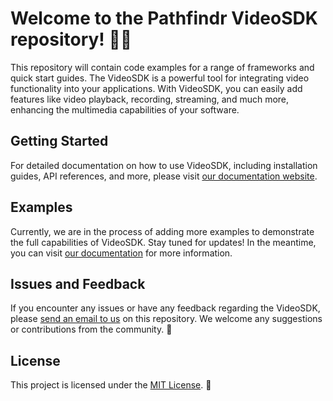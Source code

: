 # Welcome to the Pathfindr VideoSDK repository! 🎥✨

This repository will contain code examples for a range of frameworks and quick start guides. The VideoSDK is a powerful tool for integrating video functionality into your applications. With VideoSDK, you can easily add features like video playback, recording, streaming, and much more, enhancing the multimedia capabilities of your software.

## Getting Started

For detailed documentation on how to use VideoSDK, including installation guides, API references, and more, please visit [our documentation website](https://docs.pathfindr.dev).

## Examples

Currently, we are in the process of adding more examples to demonstrate the full capabilities of VideoSDK. Stay tuned for updates! In the meantime, you can visit [our documentation](https://docs.pathfindr.dev) for more information.

## Issues and Feedback

If you encounter any issues or have any feedback regarding the VideoSDK, please [send an email to us](mailto:jeppe@pathfindr.dev) on this repository. We welcome any suggestions or contributions from the community. 💌

## License

This project is licensed under the [MIT License](LICENSE). 📝
